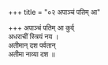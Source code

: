 +++
title = "०२ अपाञ्चं पतिम् आ"

+++
अपाञ्चं पतिम् आ कुर्व्  
अधराचीं स्त्रियं नय ।  
अतीमान् दश पर्वतान्  
अतीमा नाव्या दश ॥